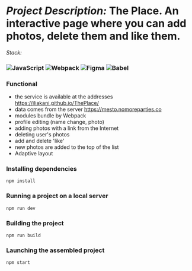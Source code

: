 #  _Project Description:_ The Place. An interactive page where you can add photos, delete them and like them.

_Stack:_

### ![JavaScript](https://img.shields.io/badge/javascript-%23323330.svg?style=for-the-badge&logo=javascript&logoColor=%23F7DF1E) ![Webpack](https://img.shields.io/badge/webpack-%238DD6F9.svg?style=for-the-badge&logo=webpack&logoColor=black) ![Figma](https://img.shields.io/badge/figma-%23F24E1E.svg?style=for-the-badge&logo=figma&logoColor=white) ![Babel](https://img.shields.io/badge/Babel-F9DC3e?style=for-the-badge&logo=babel&logoColor=black)

### Functional
- the service is available at the addresses https://iliakani.github.io/ThePlace/
- data comes from the server https://mesto.nomoreparties.co
- modules bundle by Webpack
- profile editing (name change, photo)
- adding photos with a link from the Internet
- deleting user's photos
- add and delete 'like'
- new photos are added to the top of the list
- Adaptive layout
### Installing dependencies

`npm install`

### Running a project on a local server

`npm run dev`

### Building the project

`npm run build`

### Launching the assembled project

`npm start`


